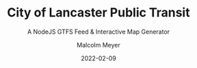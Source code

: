 ---
layout: project
title: City of Lancaster Public Transit
subtitle: A NodeJS GTFS Feed & Interactive Map Generator
author: Malcolm Meyer
img: projects-transit.png
tags:
  - mapbox
  - node js
  - open source
  - web maps
categories: 
 - projects
 - featured
date: 2022-02-09
featured: true
published: true
# Project Settings for new Projects Layout
project:
  - 
    url: https://www2.ci.lancaster.oh.us/geoportal/apps/transit
    tech:
      - Mapbox GL JS
      - Node JS
      - Parcel
    images: ["projects-transit"]
    description: "This project consists of a NodeJS script that generates a GTFS feed and interactive map. The only requirements are a GeoJSON routes file, a GeoJSON stops file, and a handful of required static GTFS text files. The result is a feed that can be published to Google, Transit, or any transit feed service, as well as an interactive map with schedules for each route. The schedules can be fixed route with specific times or loop routes that run every hour."
    client: "City of Lancaster (Employer)"
---